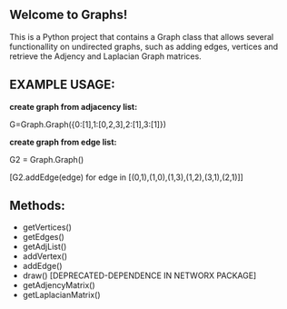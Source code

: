 
## Welcome to Graphs!

This is a Python project that contains a Graph class that allows several functionallity on undirected graphs, such as adding edges, vertices and retrieve the Adjency and Laplacian Graph matrices.

## EXAMPLE USAGE:

**create graph from adjacency list:**
  
G=Graph.Graph({0:[1],1:[0,2,3],2:[1],3:[1]})
  
**create graph from edge list:**
  
G2 = Graph.Graph()
  
[G2.addEdge(edge) for edge in [(0,1),(1,0),(1,3),(1,2),(3,1),(2,1)]]

## Methods:

* getVertices()
* getEdges()
* getAdjList()
* addVertex()
* addEdge()
* draw() [DEPRECATED-DEPENDENCE IN NETWORX PACKAGE]
* getAdjencyMatrix()
* getLaplacianMatrix()
